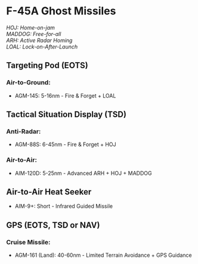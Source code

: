 # F-45A Ghost Missiles

_HOJ: Home-on-jam  
MADDOG: Free-for-all  
ARH: Active Radar Homing  
LOAL: Lock-on-After-Launch_

## **Targeting Pod (EOTS)**

### **Air-to-Ground:**

- AGM-145: 5-16nm - Fire & Forget + LOAL

## **Tactical Situation Display (TSD)**

### **Anti-Radar:**

- AGM-88S: 6-45nm - Fire & Forget + HOJ

### **Air-to-Air:**

- AIM-120D: 5-25nm - Advanced ARH + HOJ + MADDOG

## **Air-to-Air Heat Seeker**

- AIM-9+: Short - Infrared Guided Missile

## **GPS (EOTS, TSD or NAV)**

### **Cruise Missile:**

- AGM-161 (Land): 40-60nm - Limited Terrain Avoidance + GPS Guidance
